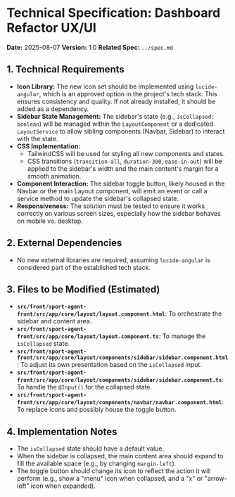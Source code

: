 # Technical Specification: Dashboard Refactor UX/UI

**Date:** 2025-08-07
**Version:** 1.0
**Related Spec:** `../spec.md`

## 1. Technical Requirements
- **Icon Library:** The new icon set should be implemented using `lucide-angular`, which is an approved option in the project's tech stack. This ensures consistency and quality. If not already installed, it should be added as a dependency.
- **Sidebar State Management:** The sidebar's state (e.g., `isCollapsed: boolean`) will be managed within the `LayoutComponent` or a dedicated `LayoutService` to allow sibling components (Navbar, Sidebar) to interact with the state.
- **CSS Implementation:**
    - TailwindCSS will be used for styling all new components and states.
    - CSS transitions (`transition-all`, `duration-300`, `ease-in-out`) will be applied to the sidebar's width and the main content's margin for a smooth animation.
- **Component Interaction:** The sidebar toggle button, likely housed in the Navbar or the main Layout component, will emit an event or call a service method to update the sidebar's collapsed state.
- **Responsiveness:** The solution must be tested to ensure it works correctly on various screen sizes, especially how the sidebar behaves on mobile vs. desktop.

## 2. External Dependencies
- No new external libraries are required, assuming `lucide-angular` is considered part of the established tech stack.

## 3. Files to be Modified (Estimated)
- **`src/front/sport-agent-front/src/app/core/layout/layout.component.html`**: To orchestrate the sidebar and content area.
- **`src/front/sport-agent-front/src/app/core/layout/layout.component.ts`**: To manage the `isCollapsed` state.
- **`src/front/sport-agent-front/src/app/core/layout/components/sidebar/sidebar.component.html`**: To adjust its own presentation based on the `isCollapsed` input.
- **`src/front/sport-agent-front/src/app/core/layout/components/sidebar/sidebar.component.ts`**: To handle the `@Input()` for the collapsed state.
- **`src/front/sport-agent-front/src/app/core/layout/components/navbar/navbar.component.html`**: To replace icons and possibly house the toggle button.

## 4. Implementation Notes
- The `isCollapsed` state should have a default value.
- When the sidebar is collapsed, the main content area should expand to fill the available space (e.g., by changing `margin-left`).
- The toggle button should change its icon to reflect the action it will perform (e.g., show a "menu" icon when collapsed, and a "x" or "arrow-left" icon when expanded).
